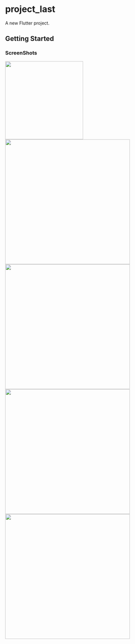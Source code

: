 # project_last

A new Flutter project.

## Getting Started

### ScreenShots

<img src="https://github.com/dhvanisilimkar/project_last/assets/131643682/cdb455f5-390a-4b17-afd2-0bd5d92b8eb4" width="250px">
<img src = "https://github.com/dhvanisilimkar/project_last/assets/131643682/2b094cd0-a03a-4c1b-871c-ac4b5f867005" height=400px/>
<img src = "https://github.com/dhvanisilimkar/project_last/assets/131643682/929f1ad4-45d8-44e6-a7bd-67b55f61960b" height=400px/>
<img src = "https://github.com/dhvanisilimkar/project_last/assets/131643682/38e8063b-47b5-4061-b3ca-f2212a052bad" height=400px/>
<img src = "" height=400px/>

